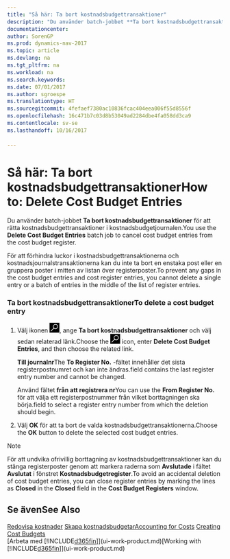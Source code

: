 ```yaml
---
title: "Så här: Ta bort kostnadsbudgettransaktioner"
description: "Du använder batch-jobbet **Ta bort kostnadsbudgettransaktioner** för att rätta kostnadsbudgettransaktioner i kostnadsbudgetjournalen."
documentationcenter: 
author: SorenGP
ms.prod: dynamics-nav-2017
ms.topic: article
ms.devlang: na
ms.tgt_pltfrm: na
ms.workload: na
ms.search.keywords: 
ms.date: 07/01/2017
ms.author: sgroespe
ms.translationtype: HT
ms.sourcegitcommit: 4fefaef7380ac10836fcac404eea006f55d8556f
ms.openlocfilehash: 16c471b7c03d8b53049ad2284dbe4fa058dd3ca9
ms.contentlocale: sv-se
ms.lasthandoff: 10/16/2017

---
```

# <a name="how-to-delete-cost-budget-entries"></a><span data-ttu-id="8691d-103">Så här: Ta bort kostnadsbudgettransaktioner</span><span class="sxs-lookup"><span data-stu-id="8691d-103">How to: Delete Cost Budget Entries</span></span>
<span data-ttu-id="8691d-104">Du använder batch-jobbet **Ta bort kostnadsbudgettransaktioner** för att rätta kostnadsbudgettransaktioner i kostnadsbudgetjournalen.</span><span class="sxs-lookup"><span data-stu-id="8691d-104">You use the **Delete Cost Budget Entries** batch job to cancel cost budget entries from the cost budget register.</span></span>  

<span data-ttu-id="8691d-105">För att förhindra luckor i kostnadsbudgettransaktionerna och kostnadsjournalstransaktionerna kan du inte ta bort en enstaka post eller en gruppera poster i mitten av listan över registerposter.</span><span class="sxs-lookup"><span data-stu-id="8691d-105">To prevent any gaps in the cost budget entries and cost register entries, you cannot delete a single entry or a batch of entries in the middle of the list of register entries.</span></span>  

### <a name="to-delete-a-cost-budget-entry"></a><span data-ttu-id="8691d-106">Ta bort kostnadsbudgettransaktioner</span><span class="sxs-lookup"><span data-stu-id="8691d-106">To delete a cost budget entry</span></span>  

1.  <span data-ttu-id="8691d-107">Välj ikonen ![Söka efter sida eller rapport](media/ui-search/search_small.png "ikonen Söka efter sida eller rapport"), ange **Ta bort kostnadsbudgettransaktioner** och välj sedan relaterad länk.</span><span class="sxs-lookup"><span data-stu-id="8691d-107">Choose the ![Search for Page or Report](media/ui-search/search_small.png "Search for Page or Report icon") icon, enter **Delete Cost Budget Entries**, and then choose the related link.</span></span>  

    <span data-ttu-id="8691d-108">**Till journalnr**</span><span class="sxs-lookup"><span data-stu-id="8691d-108">The **To Register No.**</span></span> <span data-ttu-id="8691d-109">-fältet innehåller det sista registerpostnumret och kan inte ändras.</span><span class="sxs-lookup"><span data-stu-id="8691d-109">field contains the last register entry number and cannot be changed.</span></span>  

    <span data-ttu-id="8691d-110">Använd fältet **från att registrera nr**</span><span class="sxs-lookup"><span data-stu-id="8691d-110">You can use the **From Register No.**</span></span> <span data-ttu-id="8691d-111">för att välja ett registerpostnummer från vilket borttagningen ska börja.</span><span class="sxs-lookup"><span data-stu-id="8691d-111">field to select a register entry number from which the deletion should begin.</span></span>  
2.  <span data-ttu-id="8691d-112">Välj **OK** för att ta bort de valda kostnadsbudgettransaktionerna.</span><span class="sxs-lookup"><span data-stu-id="8691d-112">Choose the **OK** button to delete the selected cost budget entries.</span></span>  

> [!NOTE]  
>  <span data-ttu-id="8691d-113">För att undvika ofrivillig borttagning av kostnadsbudgettransaktioner kan du stänga registerposter genom att markera raderna som **Avslutade** i fältet **Avslutat**  i fönstret **Kostnadsbudgetregister**.</span><span class="sxs-lookup"><span data-stu-id="8691d-113">To avoid an accidental deletion of cost budget entries, you can close register entries by marking the lines as **Closed** in the **Closed** field in the **Cost Budget Registers** window.</span></span>  

## <a name="see-also"></a><span data-ttu-id="8691d-114">Se även</span><span class="sxs-lookup"><span data-stu-id="8691d-114">See Also</span></span>  
<span data-ttu-id="8691d-115">[Redovisa kostnader](finance-manage-cost-accounting.md)
[Skapa kostnadsbudgetar](finance-create-cost-budgets.md)</span><span class="sxs-lookup"><span data-stu-id="8691d-115">[Accounting for Costs](finance-manage-cost-accounting.md)
[Creating Cost Budgets](finance-create-cost-budgets.md)</span></span>  
<span data-ttu-id="8691d-116">[Arbeta med [!INCLUDE[d365fin](includes/d365fin_md.md)]](ui-work-product.md)</span><span class="sxs-lookup"><span data-stu-id="8691d-116">[Working with [!INCLUDE[d365fin](includes/d365fin_md.md)]](ui-work-product.md)</span></span>


